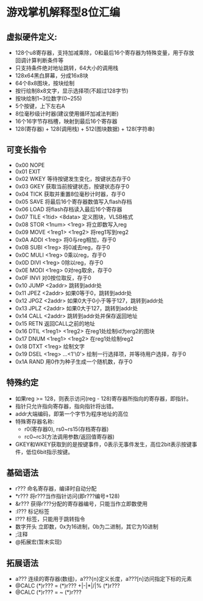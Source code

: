 # 游戏掌机解释型8位汇编

## 虚拟硬件定义:
* 128个u8寄存器，支持加减乘除，0和最后16个寄存器为特殊变量，用于存放回调计算判断条件等
* 只支持条件绝对地址跳转，64大小的调用栈
* 128x64黑白屏幕，分成16x8块
* 64个8x8图块，按块绘制
* 按行绘制8x8文字，显示选择项(不超过128字节)
* 按块绘制1~3位数字(0~255)
* 5个按键，上下左右A
* 8位毫秒级计时器(建议使用循环加减法判断)
* 16个16字节存档槽，映射到最后16个寄存器
* 128(寄存器) + 128(调用栈) + 512(图块数据) + 128(字符串)

## 可变长指令
* 0x00 NOPE
* 0x01 EXIT
* 0x02 WKEY 等待按键发生变化，按键状态存于0
* 0x03 GKEY 获取当前按键状态，按键状态存于0
* 0x04 TICK 获取并重置8位毫秒计时器，存于0
* 0x05 SAVE 将最后16个寄存器数值写入flash存档
* 0x06 LOAD 将flash存档读入最后16个寄存器
* 0x07 TILE <1tid> <8data> 定义图块，VLSB格式
* 0x08 STOR <1num> <1reg> 将立即数写入reg
* 0x09 MOVE <1reg1> <1reg2> 将reg1写到reg2
* 0x0A ADDI <1reg> 将0与reg相加，存于0
* 0x0B SUBI <1reg> 将0减去reg，存于0
* 0x0C MULI <1reg> 0乘以reg，存于0
* 0x0D DIVI <1reg> 0除以reg，存于0
* 0x0E MODI <1reg> 0对reg取余，存于0
* 0x0F INVI 对0按位取反，存于0
* 0x10 JUMP <2addr> 跳转到addr处
* 0x11 JPEZ <2addr> 如果0等于0，跳转到addr处
* 0x12 JPGZ <2addr> 如果0大于0小于等于127，跳转到addr处
* 0x13 JPLZ <2addr> 如果0大于127，跳转到addr处
* 0x14 CALL <2addr> 跳转到addr处并保存返回地址
* 0x15 RETN 返回CALL之前的地址
* 0x16 DTIL <1reg1> <1reg2> 在reg1处绘制id为erg2的图块
* 0x17 DNUM <1reg1> <1reg2> 在reg1处绘制reg2
* 0x18 DTXT <1reg> <Nstr> 绘制文字
* 0x19 DSEL <1reg> <Nstr>...<1'\0'> 绘制一行选择项，并等待用户选择，存于0
* 0x1A RAND 用0作为种子生成一个随机数，存于0

## 特殊约定
* 如果reg >= 128，则表示访问(reg - 128)寄存器所指向的寄存器，即指针。
* 指针只允许指向寄存器，指向指针将出错。
* addr大端编码，即第一个字节为程序地址的高位
* 特殊寄存器名称:
  * r0(寄存器0), rs0~rs15(存档寄存器)
  * rc0~rc3(方法调用参数/返回值寄存器)
* GKEY和WKEY获取到的是按键事件，0表示无事件发生，高位2bit表示按键事件，低位6bit指示按键。

## 基础语法
* r??? 命名寄存器，编译时自动分配
* \*r??? 将r???当作指针访问(即r???编号+128)
* &r??? 获得r???分配的寄存器编号，只能当作立即数使用
* :l??? 标记标签
* l??? 标签，只能用于跳转指令
* 数字开头 立即数，0x为16进制，0b为二进制，其它为10进制
* ;注释
* @拓展宏(暂未实现)

## 拓展语法
* a??? 连续的寄存器(数组)，a???{n}定义长度，a???[n]访问指定下标的元素
* @CALC (\*)r??? = (\*)r??? +|-|\*|/|% (\*)r???
* @CALC (\*)r??? = ~ (\*)r???
